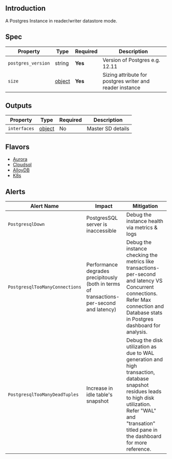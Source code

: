 ## Introduction

A Postgres Instance in reader/writer datastore mode.

## Spec

| Property           | Type                                                              | Required | Description                                              |
|--------------------|-------------------------------------------------------------------|----------|----------------------------------------------------------|
| `postgres_version` | string                                                            | **Yes**  | Version of Postgres e.g. 12.11                           |
| `size`             | [object](../../traits/reader-writer-datastore-sizing.schema.json) | **Yes**  | Sizing attribute for postgres writer and reader instance |

## Outputs

| Property            | Type                                                   | Required | Description                                                                |
|---------------------|--------------------------------------------------------|----------|----------------------------------------------------------------------------|
| `interfaces`        | [object](../../traits/datastore-interface.schema.json) | No       | Master SD details                                                          |





## Flavors

- [Aurora](postgres.aurora.schema.md)
- [Cloudsql](postgres.cloudsql.schema.md)
- [AlloyDB](postgres.alloydb.schema.md)
- [K8s](postgres.k8s.schema.md)

## Alerts

| Alert Name                     | Impact                                                                                    | Mitigation                                                                                                                                                                                                         |
|--------------------------------|-------------------------------------------------------------------------------------------|--------------------------------------------------------------------------------------------------------------------------------------------------------------------------------------------------------------------|
| `PostgresqlDown`               | PostgresSQL server is inaccessible                                                        | Debug the instance health via metrics & logs                                                                                                                                                                       |
| `PostgresqlTooManyConnections` | Performance degrades precipitously (both in terms of transactions-per-second and latency) | Debug the instance checking the metrics like transactions-per-second and latency VS Concurrent connections. Refer Max connection and Database stats in Postgres dashboard for analysis.                            |
| `PostgresqlTooManyDeadTuples`  | Increase in idle table's snapshot                                                         | Debug the disk utilization as due to WAL generation and high transaction, database snapshot residues leads to high disk utilization. Refer "WAL" and "transation" titled pane in the dashboard for more reference. | 

